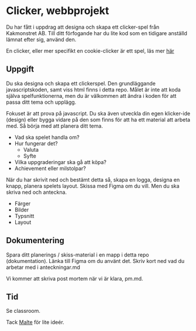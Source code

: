 # Clicker, webbprojekt

Du har fått i uppdrag att designa och skapa ett clicker-spel från Kakmonstret AB.
Till ditt förfogande har du lite kod som en tidigare anställd lämnat efter sig, använd den.

En clicker, eller mer specifikt en cookie-clicker är ett spel, läs mer [här](https://en.wikipedia.org/wiki/Cookie_Clicker) 

## Uppgift

Du ska designa och skapa ett clickerspel. Den grundläggande javascriptskoden, samt viss html finns i detta repo. Målet är inte att koda själva spelfunktionerna, men du är välkommen att ändra i koden för att passa ditt tema och upplägg.

Fokuset är att prova på javascript.
Du ska även utveckla din egen klicker-ide (design) eller bygga vidare på den som finns för att ha ett material att arbeta med. 
Så börja med att planera ditt tema.

* Vad ska spelet handla om?
* Hur fungerar det?
  * Valuta
  * Syfte
* Vilka uppgraderingar ska gå att köpa?
* Achievement  eller milstolpar?

När du har skrivit ned och bestämt detta så, skapa en logga, designa en knapp, planera spelets layout.
Skissa med Figma om du vill. Men du ska skriva ned och anteckna.

* Färger
* Bilder
* Typsnitt
* Layout

## Dokumentering

Spara ditt planerings / skiss-material i en mapp i detta repo (dokumentation).
Länka till Figma om du använt det.
Skriv kort ned vad du arbetar med i anteckningar.md

Vi kommer att skriva post mortem när vi är klara, pm.md.

## Tid

Se classroom.

Tack [Malte](https://github.com/Mafrans) för lite ideér.
